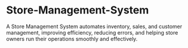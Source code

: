 # Store-Management-System
A Store Management System automates inventory, sales, and customer management, improving efficiency, reducing errors, and helping store owners run their operations smoothly and effectively.
